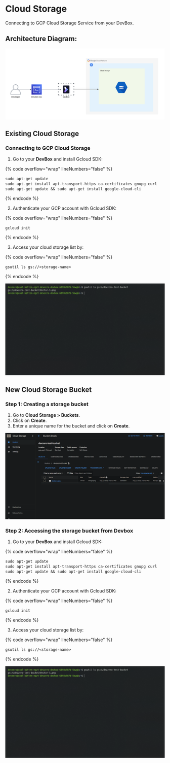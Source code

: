 # Cloud Storage
Connecting to GCP Cloud Storage Service from your DevBox.

## Architecture Diagram:

![image](../../../.gitbook/assets/gcp-cloudstorage-architecture.png)

## Existing Cloud Storage

### Connecting to GCP Cloud Storage

1. Go to your **DevBox** and install Gcloud SDK:

{% code overflow="wrap" lineNumbers="false" %}
```
sudo apt-get update
sudo apt-get install apt-transport-https ca-certificates gnupg curl
sudo apt-get update && sudo apt-get install google-cloud-cli
```
{% endcode %}

2. Authenticate your GCP account with Gcloud SDK:

{% code overflow="wrap" lineNumbers="false" %}
```
gcloud init
```
{% endcode %}

3. Access your cloud storage list by:

{% code overflow="wrap" lineNumbers="false" %}
```
gsutil ls gs://<storage-name>
```
{% endcode %}

![image](../../../.gitbook/assets/gcp-cloudstorage-access.png)

## New Cloud Storage Bucket

### Step 1: Creating a storage bucket

1. Go to **Cloud Storage > Buckets**.
2. Click on **Create**.
3. Enter a unique name for the bucket and click on **Create**.

![image](../../../.gitbook/assets/gcp-cloudstorage-creation.png)

### Step 2: Accessing the storage bucket from Devbox

1. Go to your **DevBox** and install Gcloud SDK:

{% code overflow="wrap" lineNumbers="false" %}
```
sudo apt-get update
sudo apt-get install apt-transport-https ca-certificates gnupg curl
sudo apt-get update && sudo apt-get install google-cloud-cli
```
{% endcode %}

2. Authenticate your GCP account with Gcloud SDK:

{% code overflow="wrap" lineNumbers="false" %}
```
gcloud init
```
{% endcode %}

3. Access your cloud storage list by:

{% code overflow="wrap" lineNumbers="false" %}
```
gsutil ls gs://<storage-name>
```
{% endcode %}

![image](../../../.gitbook/assets/gcp-cloudstorage-access.png)